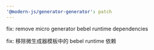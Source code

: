 ```yaml
---
'@modern-js/generator-generator': patch
---
```


fix: remove micro generator bebel runtime dependencies

fix: 移除微生成器模板中的 bebel runtime 依赖
